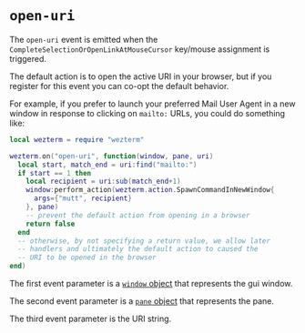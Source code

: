 # `open-uri`

The `open-uri` event is emitted when the `CompleteSelectionOrOpenLinkAtMouseCursor`
key/mouse assignment is triggered.

The default action is to open the active URI in your browser, but if you
register for this event you can co-opt the default behavior.

For example, if you prefer to launch your preferred Mail User Agent
in a new window in response to clicking on `mailto:` URLs,
you could do something like:

```lua
local wezterm = require "wezterm"

wezterm.on("open-uri", function(window, pane, uri)
  local start, match_end = uri:find("mailto:")
  if start == 1 then
    local recipient = uri:sub(match_end+1)
    window:perform_action(wezterm.action.SpawnCommandInNewWindow{
      args={"mutt", recipient}
    }, pane)
    -- prevent the default action from opening in a browser
    return false
  end
  -- otherwise, by not specifying a return value, we allow later
  -- handlers and ultimately the default action to caused the
  -- URI to be opened in the browser
end)
```

The first event parameter is a [`window` object](../window/index.md) that
represents the gui window.

The second event parameter is a [`pane` object](../pane/index.md) that
represents the pane.

The third event parameter is the URI string.



